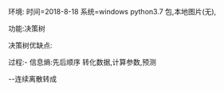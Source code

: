 环境: 时间=2018-8-18
      系统=windows python3.7 
           包,本地图片(无),
           
功能:决策树

决策树优缺点:

过程:-
信息熵:先后顺序
转化数据,计算参数,预测

--连续离散转成 